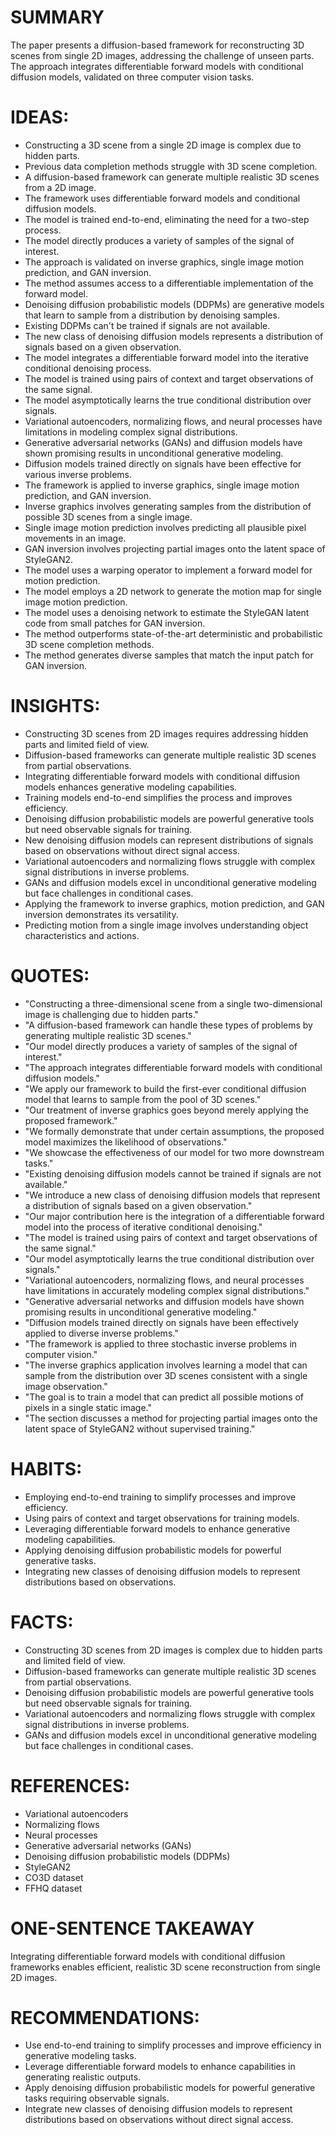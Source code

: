 # SUMMARY
The paper presents a diffusion-based framework for reconstructing 3D scenes from single 2D images, addressing the challenge of unseen parts. The approach integrates differentiable forward models with conditional diffusion models, validated on three computer vision tasks.

# IDEAS:
- Constructing a 3D scene from a single 2D image is complex due to hidden parts.
- Previous data completion methods struggle with 3D scene completion.
- A diffusion-based framework can generate multiple realistic 3D scenes from a 2D image.
- The framework uses differentiable forward models and conditional diffusion models.
- The model is trained end-to-end, eliminating the need for a two-step process.
- The model directly produces a variety of samples of the signal of interest.
- The approach is validated on inverse graphics, single image motion prediction, and GAN inversion.
- The method assumes access to a differentiable implementation of the forward model.
- Denoising diffusion probabilistic models (DDPMs) are generative models that learn to sample from a distribution by denoising samples.
- Existing DDPMs can't be trained if signals are not available.
- The new class of denoising diffusion models represents a distribution of signals based on a given observation.
- The model integrates a differentiable forward model into the iterative conditional denoising process.
- The model is trained using pairs of context and target observations of the same signal.
- The model asymptotically learns the true conditional distribution over signals.
- Variational autoencoders, normalizing flows, and neural processes have limitations in modeling complex signal distributions.
- Generative adversarial networks (GANs) and diffusion models have shown promising results in unconditional generative modeling.
- Diffusion models trained directly on signals have been effective for various inverse problems.
- The framework is applied to inverse graphics, single image motion prediction, and GAN inversion.
- Inverse graphics involves generating samples from the distribution of possible 3D scenes from a single image.
- Single image motion prediction involves predicting all plausible pixel movements in an image.
- GAN inversion involves projecting partial images onto the latent space of StyleGAN2.
- The model uses a warping operator to implement a forward model for motion prediction.
- The model employs a 2D network to generate the motion map for single image motion prediction.
- The model uses a denoising network to estimate the StyleGAN latent code from small patches for GAN inversion.
- The method outperforms state-of-the-art deterministic and probabilistic 3D scene completion methods.
- The method generates diverse samples that match the input patch for GAN inversion.

# INSIGHTS:
- Constructing 3D scenes from 2D images requires addressing hidden parts and limited field of view.
- Diffusion-based frameworks can generate multiple realistic 3D scenes from partial observations.
- Integrating differentiable forward models with conditional diffusion models enhances generative modeling capabilities.
- Training models end-to-end simplifies the process and improves efficiency.
- Denoising diffusion probabilistic models are powerful generative tools but need observable signals for training.
- New denoising diffusion models can represent distributions of signals based on observations without direct signal access.
- Variational autoencoders and normalizing flows struggle with complex signal distributions in inverse problems.
- GANs and diffusion models excel in unconditional generative modeling but face challenges in conditional cases.
- Applying the framework to inverse graphics, motion prediction, and GAN inversion demonstrates its versatility.
- Predicting motion from a single image involves understanding object characteristics and actions.

# QUOTES:
- "Constructing a three-dimensional scene from a single two-dimensional image is challenging due to hidden parts."
- "A diffusion-based framework can handle these types of problems by generating multiple realistic 3D scenes."
- "Our model directly produces a variety of samples of the signal of interest."
- "The approach integrates differentiable forward models with conditional diffusion models."
- "We apply our framework to build the first-ever conditional diffusion model that learns to sample from the pool of 3D scenes."
- "Our treatment of inverse graphics goes beyond merely applying the proposed framework."
- "We formally demonstrate that under certain assumptions, the proposed model maximizes the likelihood of observations."
- "We showcase the effectiveness of our model for two more downstream tasks."
- "Existing denoising diffusion models cannot be trained if signals are not available."
- "We introduce a new class of denoising diffusion models that represent a distribution of signals based on a given observation."
- "Our major contribution here is the integration of a differentiable forward model into the process of iterative conditional denoising."
- "The model is trained using pairs of context and target observations of the same signal."
- "Our model asymptotically learns the true conditional distribution over signals."
- "Variational autoencoders, normalizing flows, and neural processes have limitations in accurately modeling complex signal distributions."
- "Generative adversarial networks and diffusion models have shown promising results in unconditional generative modeling."
- "Diffusion models trained directly on signals have been effectively applied to diverse inverse problems."
- "The framework is applied to three stochastic inverse problems in computer vision."
- "The inverse graphics application involves learning a model that can sample from the distribution over 3D scenes consistent with a single image observation."
- "The goal is to train a model that can predict all possible motions of pixels in a single static image."
- "The section discusses a method for projecting partial images onto the latent space of StyleGAN2 without supervised training."

# HABITS:
- Employing end-to-end training to simplify processes and improve efficiency.
- Using pairs of context and target observations for training models.
- Leveraging differentiable forward models to enhance generative modeling capabilities.
- Applying denoising diffusion probabilistic models for powerful generative tasks.
- Integrating new classes of denoising diffusion models to represent distributions based on observations.

# FACTS:
- Constructing 3D scenes from 2D images is complex due to hidden parts and limited field of view.
- Diffusion-based frameworks can generate multiple realistic 3D scenes from partial observations.
- Denoising diffusion probabilistic models are powerful generative tools but need observable signals for training.
- Variational autoencoders and normalizing flows struggle with complex signal distributions in inverse problems.
- GANs and diffusion models excel in unconditional generative modeling but face challenges in conditional cases.

# REFERENCES:
- Variational autoencoders
- Normalizing flows
- Neural processes
- Generative adversarial networks (GANs)
- Denoising diffusion probabilistic models (DDPMs)
- StyleGAN2
- CO3D dataset
- FFHQ dataset

# ONE-SENTENCE TAKEAWAY
Integrating differentiable forward models with conditional diffusion frameworks enables efficient, realistic 3D scene reconstruction from single 2D images.

# RECOMMENDATIONS:
- Use end-to-end training to simplify processes and improve efficiency in generative modeling tasks.
- Leverage differentiable forward models to enhance capabilities in generating realistic outputs.
- Apply denoising diffusion probabilistic models for powerful generative tasks requiring observable signals.
- Integrate new classes of denoising diffusion models to represent distributions based on observations without direct signal access.
